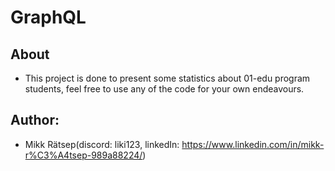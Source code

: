 # GraphQL
## About
* This project is done to present some statistics about 01-edu program students, feel free to use any of the code for your own endeavours.
## Author:
* Mikk Rätsep(discord: liki123, linkedIn: https://www.linkedin.com/in/mikk-r%C3%A4tsep-989a88224/)